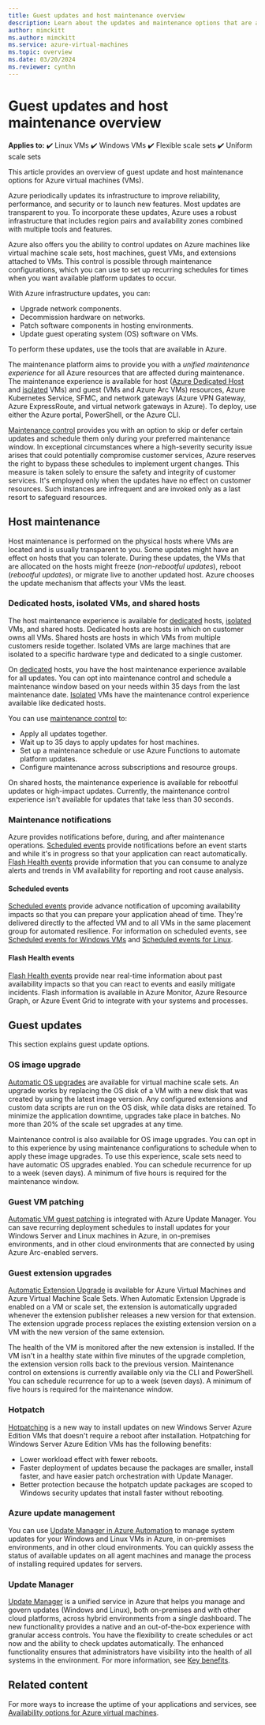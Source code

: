 ```yaml
---
title: Guest updates and host maintenance overview
description: Learn about the updates and maintenance options that are available with virtual machines in Azure.
author: mimckitt
ms.author: mimckitt
ms.service: azure-virtual-machines
ms.topic: overview
ms.date: 03/20/2024
ms.reviewer: cynthn
---
```


# Guest updates and host maintenance overview

**Applies to:** :heavy_check_mark: Linux VMs :heavy_check_mark: Windows VMs :heavy_check_mark: Flexible scale sets :heavy_check_mark: Uniform scale sets

This article provides an overview of guest update and host maintenance options for Azure virtual machines (VMs).

Azure periodically updates its infrastructure to improve reliability, performance, and security or to launch new features. Most updates are transparent to you. To incorporate these updates, Azure uses a robust infrastructure that includes region pairs and availability zones combined with multiple tools and features.

Azure also offers you the ability to control updates on Azure machines like virtual machine scale sets, host machines, guest VMs, and extensions attached to VMs. This control is possible through maintenance configurations, which you can use to set up recurring schedules for times when you want available platform updates to occur.

With Azure infrastructure updates, you can:

- Upgrade network components.
- Decommission hardware on networks.
- Patch software components in hosting environments.
- Update guest operating system (OS) software on VMs.

To perform these updates, use the tools that are available in Azure.

The maintenance platform aims to provide you with a *unified maintenance experience* for all Azure resources that are affected during maintenance. The maintenance experience is available for host ([Azure Dedicated Host](dedicated-hosts.md) and [isolated](isolation.md) VMs) and guest (VMs and Azure Arc VMs) resources, Azure Kubernetes Service, SFMC, and network gateways (Azure VPN Gateway, Azure ExpressRoute, and virtual network gateways in Azure). To deploy, use either the Azure portal, PowerShell, or the Azure CLI.

[Maintenance control](maintenance-configurations.md) provides you with an option to skip or defer certain updates and schedule them only during your preferred maintenance window. In exceptional circumstances where a high-severity security issue arises that could potentially compromise customer services, Azure reserves the right to bypass these schedules to implement urgent changes. This measure is taken solely to ensure the safety and integrity of customer services. It's employed only when the updates have no effect on customer resources. Such instances are infrequent and are invoked only as a last resort to safeguard resources.

## Host maintenance

Host maintenance is performed on the physical hosts where VMs are located and is usually transparent to you. Some updates might have an effect on hosts that you can tolerate. During these updates, the VMs that are allocated on the hosts might freeze (*non-rebootful updates*), reboot (*rebootful updates*), or migrate live to another updated host. Azure chooses the update mechanism that affects your VMs the least.

### Dedicated hosts, isolated VMs, and shared hosts
 
The host maintenance experience is available for [dedicated](dedicated-hosts.md) hosts, [isolated](isolation.md) VMs, and shared hosts. Dedicated hosts are hosts in which on customer owns all VMs. Shared hosts are hosts in which VMs from multiple customers reside together. Isolated VMs are large machines that are isolated to a specific hardware type and dedicated to a single customer. 

On [dedicated](dedicated-hosts.md) hosts, you have the host maintenance experience available for all updates. You can opt into maintenance control and schedule a maintenance window based on your needs within 35 days from the last maintenance date. [Isolated](isolation.md) VMs have the maintenance control experience available like dedicated hosts.

You can use [maintenance control](maintenance-configurations.md) to:

- Apply all updates together.
- Wait up to 35 days to apply updates for host machines.
- Set up a maintenance schedule or use Azure Functions to automate platform updates.
- Configure maintenance across subscriptions and resource groups.

On shared hosts, the maintenance experience is available for rebootful updates or high-impact updates. Currently, the maintenance control experience isn't available for updates that take less than 30 seconds.

### Maintenance notifications
 
Azure provides notifications before, during, and after maintenance operations. [Scheduled events](./windows/scheduled-events.md) provide notifications before an event starts and while it's in progress so that your application can react automatically. [Flash Health events](flash-overview.md) provide information that you can consume to analyze alerts and trends in VM availability for reporting and root cause analysis.
 
#### Scheduled events

[Scheduled events](./windows/scheduled-events.md) provide advance notification of upcoming availability impacts so that you can prepare your application ahead of time. They're delivered directly to the affected VM and to all VMs in the same placement group for automated resilience. For information on scheduled events, see [Scheduled events for Windows VMs](./windows/scheduled-events.md) and [Scheduled events for Linux](./linux/scheduled-events.md).

#### Flash Health events

[Flash Health events](flash-overview.md) provide near real-time information about past availability impacts so that you can react to events and easily mitigate incidents. Flash information is available in Azure Monitor, Azure Resource Graph, or Azure Event Grid to integrate with your systems and processes.

## Guest updates

This section explains guest update options.

### OS image upgrade

[Automatic OS upgrades](../virtual-machine-scale-sets/virtual-machine-scale-sets-automatic-upgrade.md?context=/azure/virtual-machines/context/context) are available for virtual machine scale sets. An upgrade works by replacing the OS disk of a VM with a new disk that was created by using the latest image version. Any configured extensions and custom data scripts are run on the OS disk, while data disks are retained. To minimize the application downtime, upgrades take place in batches. No more than 20% of the scale set upgrades at any time.

Maintenance control is also available for OS image upgrades. You can opt in to this experience by using maintenance configurations to schedule when to apply these image upgrades. To use this experience, scale sets need to have automatic OS upgrades enabled. You can schedule recurrence for up to a week (seven days). A minimum of five hours is required for the maintenance window.

### Guest VM patching

[Automatic VM guest patching](automatic-vm-guest-patching.md) is integrated with Azure Update Manager. You can save recurring deployment schedules to install updates for your Windows Server and Linux machines in Azure, in on-premises environments, and in other cloud environments that are connected by using Azure Arc-enabled servers.

### Guest extension upgrades

[Automatic Extension Upgrade](automatic-extension-upgrade.md) is available for Azure Virtual Machines and Azure Virtual Machine Scale Sets. When Automatic Extension Upgrade is enabled on a VM or scale set, the extension is automatically upgraded whenever the extension publisher releases a new version for that extension. The extension upgrade process replaces the existing extension version on a VM with the new version of the same extension. 

The health of the VM is monitored after the new extension is installed. If the VM isn't in a healthy state within five minutes of the upgrade completion, the extension version rolls back to the previous version. Maintenance control on extensions is currently available only via the CLI and PowerShell. You can schedule recurrence for up to a week (seven days). A minimum of five hours is required for the maintenance window.

### Hotpatch

[Hotpatching](/azure/automanage/automanage-hotpatch?context=/azure/virtual-machines/context/context) is a new way to install updates on new Windows Server Azure Edition VMs that doesn't require a reboot after installation. Hotpatching for Windows Server Azure Edition VMs has the following benefits:

- Lower workload effect with fewer reboots.
- Faster deployment of updates because the packages are smaller, install faster, and have easier patch orchestration with Update Manager.
- Better protection because the hotpatch update packages are scoped to Windows security updates that install faster without rebooting.

### Azure update management

You can use [Update Manager in Azure Automation](/azure/automation/update-management/overview?context=/azure/virtual-machines/context/context) to manage system updates for your Windows and Linux VMs in Azure, in on-premises environments, and in other cloud environments. You can quickly assess the status of available updates on all agent machines and manage the process of installing required updates for servers.

### Update Manager

[Update Manager](/azure/update-center/overview) is a unified service in Azure that helps you manage and govern updates (Windows and Linux), both on-premises and with other cloud platforms, across hybrid environments from a single dashboard. The new functionality provides a native and an out-of-the-box experience with granular access controls. You have the flexibility to create schedules or act now and the ability to check updates automatically. The enhanced functionality ensures that administrators have visibility into the health of all systems in the environment. For more information, see [Key benefits](/azure/update-center/overview#key-benefits).

## Related content

For more ways to increase the uptime of your applications and services, see [Availability options for Azure virtual machines](availability.md).
